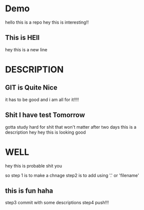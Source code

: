 # Demo

hello this is a repo hey this is interesting!!
## This is HEll
hey this is a new line

# DESCRIPTION
## GIT is Quite Nice 
it has to be good and i am all for it!!!!
## Shit I have test Tomorrow 
gotta study hard for shit that won't matter
after two days
this is a description
hey hey this is looking good

# WELL
hey this is probable shit you

so step 1 is to make a chnage
step2 is to add using '.' or 'filename'
## this is fun haha
step3 commit with some descriptions
step4 push!!!
